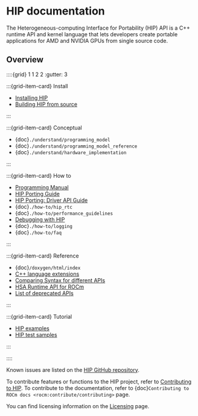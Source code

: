 # HIP documentation

The Heterogeneous-computing Interface for Portability (HIP) API is a C++ runtime 
API and kernel language that lets developers create portable applications for AMD and NVIDIA GPUs from single source code. 

## Overview

::::{grid} 1 1 2 2
:gutter: 3

:::{grid-item-card} Install

* [Installing HIP](./install/install)
* [Building HIP from source](./install/build)

:::

:::{grid-item-card} Conceptual

* {doc}`./understand/programming_model`
* {doc}`./understand/programming_model_reference`
* {doc}`./understand/hardware_implementation`

:::

:::{grid-item-card} How to

* [Programming Manual](./how-to/programming_manual)
* [HIP Porting Guide](./how-to/hip_porting_guide)
* [HIP Porting: Driver API Guide](./how-to/hip_porting_driver_api)
* {doc}`./how-to/hip_rtc`
* {doc}`./how-to/performance_guidelines`
* [Debugging with HIP](./how-to/debugging)
* {doc}`./how-to/logging`
* {doc}`./how-to/faq`

:::

:::{grid-item-card} Reference

* {doc}`/doxygen/html/index`
* [C++ language extensions](./reference/kernel_language)
* [Comparing Syntax for different APIs](./reference/terms)
* [HSA Runtime API for ROCm](./reference/virtual_rocr)
* [List of deprecated APIs](./reference/deprecated_api_list)

:::

:::{grid-item-card} Tutorial

* [HIP examples](https://github.com/ROCm/HIP-Examples)
* [HIP test samples](https://github.com/ROCm/hip-tests/tree/develop/samples)

:::

::::

Known issues are listed on the [HIP GitHub repository](https://github.com/ROCm/HIP/issues).

To contribute features or functions to the HIP project, refer to [Contributing to HIP](https://github.com/ROCm/HIP/blob/develop/CONTRIBUTING.md).
To contribute to the documentation, refer to {doc}`Contributing to ROCm docs <rocm:contribute/contributing>` page.

You can find licensing information on the [Licensing](https://rocm.docs.amd.com/en/latest/about/license.html) page.
